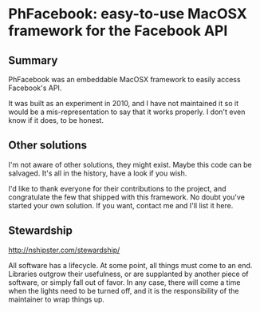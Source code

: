 PhFacebook: easy-to-use MacOSX framework for the Facebook API
=============================================================

Summary
-------

PhFacebook was an embeddable MacOSX framework to easily access Facebook's API.

It was built as an experiment in 2010, and I have not maintained it so it would be a mis-representation to say that it works properly. I don't even know if it does, to be honest.

Other solutions
---------------

I'm not aware of other solutions, they might exist. Maybe this code can be salvaged. It's all in the history, have a look if you wish.

I'd like to thank everyone for their contributions to the project, and congratulate the few that shipped with this framework. No doubt you've started your own solution. If you want, contact me and I'll list it here.

Stewardship
-----------

http://nshipster.com/stewardship/

All software has a lifecycle. At some point, all things must come to an end. Libraries outgrow their usefulness, or are supplanted by another piece of software, or simply fall out of favor. In any case, there will come a time when the lights need to be turned off, and it is the responsibility of the maintainer to wrap things up.

